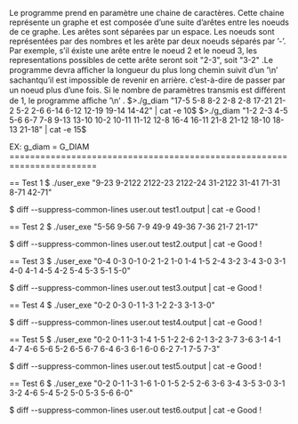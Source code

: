 Le programme prend en paramètre une chaine de caractères. Cette chaine représente un graphe et est composée d’une suite d’arêtes entre les noeuds de ce graphe. Les arêtes sont séparées par un espace. Les noeuds sont représentées par des nombres et les arête par deux noeuds séparés par ’-’. Par exemple, s’il éxiste une arête entre le noeud 2 et le noeud 3, les representations possibles de cette arête seront soit
 "2-3", soit "3-2"
.Le programme devra aﬃcher la longueur du plus long chemin suivit d’un ’\n’
 sachantqu’il est impossible de revenir en arrière. c’est-à-dire de passer par un noeud plus d’une fois.
 Si le nombre de paramètres transmis est diﬀérent de 1, le programme aﬃche ’\n’
.
$>./g_diam "17-5 5-8 8-2 2-8 2-8 17-21 21-2 5-2 2-6 6-14 6-12 12-19 19-14 14-42" | cat -e
10$
$>./g_diam "1-2 2-3 4-5 5-6 6-7 7-8 9-13 13-10 10-2 10-11 11-12 12-8 16-4 16-11 21-8 21-12 18-10 18-13 21-18" | cat -e
15$



EX: g_diam
= G_DIAM =======================================================================

== Test 1
$ ./user_exe "9-23 9-2122 2122-23 2122-24 31-2122 31-41 71-31 8-71 42-71"

$ diff --suppress-common-lines user.out test1.output | cat -e
Good !

== Test 2
$ ./user_exe "5-56 9-56 7-9 49-9 49-36 7-36 21-7 21-17"

$ diff --suppress-common-lines user.out test2.output | cat -e
Good !

== Test 3
$ ./user_exe "0-4 0-3 0-1 0-2 1-2 1-0 1-4 1-5 2-4 3-2 3-4 3-0 3-1 4-0 4-1 4-5 4-2 5-4 5-3 5-1 5-0"

$ diff --suppress-common-lines user.out test3.output | cat -e
Good !

== Test 4
$ ./user_exe "0-2 0-3 0-1 1-3 1-2 2-3 3-1 3-0"

$ diff --suppress-common-lines user.out test4.output | cat -e
Good !

== Test 5
$ ./user_exe "0-2 0-1 1-3 1-4 1-5 1-2 2-6 2-1 3-2 3-7 3-6 3-1 4-1 4-7 4-6 5-6 5-2 6-5 6-7 6-4 6-3 6-1 6-0 6-2 7-1 7-5 7-3"

$ diff --suppress-common-lines user.out test5.output | cat -e
Good !

== Test 6
$ ./user_exe "0-2 0-1 1-3 1-6 1-0 1-5 2-5 2-6 3-6 3-4 3-5 3-0 3-1 3-2 4-6 5-4 5-2 5-0 5-3 5-6 6-0"

$ diff --suppress-common-lines user.out test6.output | cat -e
Good !
